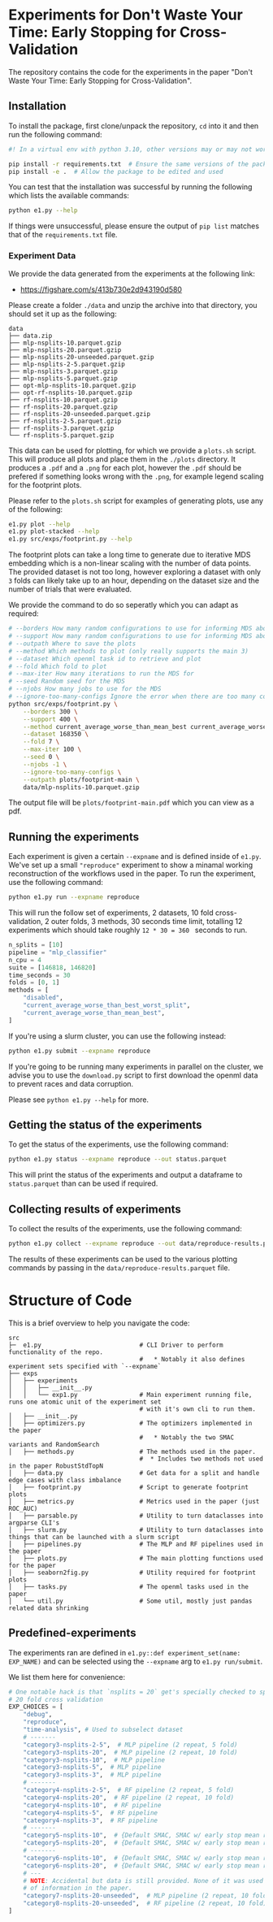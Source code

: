 # Experiments for Don't Waste Your Time: Early Stopping for Cross-Validation
The repository contains the code for the experiments in the paper
"Don't Waste Your Time: Early Stopping for Cross-Validation".


## Installation
To install the package, first clone/unpack the repository, `cd` into it and
then run the following command:
```bash
#! In a virtual env with python 3.10, other versions may or may not work.

pip install -r requirements.txt  # Ensure the same versions of the packages
pip install -e .  # Allow the package to be edited and used
```

You can test that the installation was successful by running the following
which lists the available commands:
```bash
python e1.py --help
```

If things were unsuccessful, please ensure the output of `pip list` matches that
of the `requirements.txt` file.

### Experiment Data
We provide the data generated from the experiments at the following link:
* https://figshare.com/s/413b730e2d943190d580

Please create a folder `./data` and unzip the archive into that directory, you should set it up as the following:
```
data
├── data.zip
├── mlp-nsplits-10.parquet.gzip
├── mlp-nsplits-20.parquet.gzip
├── mlp-nsplits-20-unseeded.parquet.gzip
├── mlp-nsplits-2-5.parquet.gzip
├── mlp-nsplits-3.parquet.gzip
├── mlp-nsplits-5.parquet.gzip
├── opt-mlp-nsplits-10.parquet.gzip
├── opt-rf-nsplits-10.parquet.gzip
├── rf-nsplits-10.parquet.gzip
├── rf-nsplits-20.parquet.gzip
├── rf-nsplits-20-unseeded.parquet.gzip
├── rf-nsplits-2-5.parquet.gzip
├── rf-nsplits-3.parquet.gzip
└── rf-nsplits-5.parquet.gzip
```

This data can be used for plotting, for which we provide a `plots.sh` script.
This will produce all plots and place them in the `./plots` directory.
It produces a `.pdf` and a `.png` for each plot, however the `.pdf` should be prefered if
something looks wrong with the `.png`, for example legend scaling for the footprint plots.

Please refer to the `plots.sh` script for examples of generating plots, use any of the following:
```bash
e1.py plot --help
e1.py plot-stacked --help
e1.py src/exps/footprint.py --help
```

The footprint plots can take a long time to generate due to iterative MDS embedding which
is a non-linear scaling with the number of data points.
The provided dataset is not too long, however exploring a dataset with only `3` folds can likely take
up to an hour, depending on the dataset size and the number of trials that were evaluated.

We provide the command to do so seperatly which you can adapt as required:
```bash
# --borders How many random configurations to use for informing MDS about the borders of the space
# --support How many random configurations to use for informing MDS about random locations in the space
# --outpath Where to save the plots
# --method Which methods to plot (only really supports the main 3)
# --dataset Which openml task id to retrieve and plot
# --fold Which fold to plot
# --max-iter How many iterations to run the MDS for
# --seed Random seed for the MDS
# --njobs How many jobs to use for the MDS
# --ignore-too-many-configs Ignore the error when there are too many configurations (i.e. you acknowledge it takes time)
python src/exps/footprint.py \
    --borders 300 \
    --support 400 \
    --method current_average_worse_than_mean_best current_average_worse_than_best_worst_split \
    --dataset 168350 \
    --fold 7 \
    --max-iter 100 \
    --seed 0 \
    --njobs -1 \
    --ignore-too-many-configs \
    --outpath plots/footprint-main \
    data/mlp-nsplits-10.parquet.gzip
```

The output file will be `plots/footprint-main.pdf` which you can view as a pdf.

## Running the experiments
Each experiment is given a certain `--expname` and is defined inside of `e1.py`.
We've set up a small `"reproduce"` experiment to show a minamal working reconstruction
of the workflows used in the paper. To run the experiment, use the following command:
```bash
python e1.py run --expname reproduce
```

This will run the follow set of experiments, 2 datasets, 10 fold cross-validation,
2 outer folds, 3 methods, 30 seconds time limit, totalling 12 experiments which
should take roughly `12 * 30 = 360 ` seconds to run.
```python
n_splits = [10]
pipeline = "mlp_classifier"
n_cpu = 4
suite = [146818, 146820]
time_seconds = 30
folds = [0, 1]
methods = [
    "disabled",
    "current_average_worse_than_best_worst_split",
    "current_average_worse_than_mean_best",
]
```

If you're using a slurm cluster, you can use the following instead:
```bash
python e1.py submit --expname reproduce
```

If you're going to be running many experiments in parallel on the cluster, we advise
you to use the `download.py` script to first download the openml data to prevent races and
data corruption.

Please see `python e1.py --help` for more.

## Getting the status of the experiments
To get the status of the experiments, use the following command:
```bash
python e1.py status --expname reproduce --out status.parquet
```

This will print the status of the experiments and output a dataframe to `status.parquet`
than can be used if required.

## Collecting results of experiments
To collect the results of the experiments, use the following command:
```bash
python e1.py collect --expname reproduce --out data/reproduce-results.parquet
```

The results of these experiments can be used to the various plotting commands by
passing in the `data/reproduce-results.parquet` file.

# Structure of Code
This is a brief overview to help you navigate the code:
```
src
├─  e1.py                           # CLI Driver to perform functionality of the repo.
                                    #   * Notably it also defines experiment sets specified with `--expname`
├── exps
│   ├── experiments
│   │   ├── __init__.py
│   │   └── exp1.py                 # Main experiment running file, runs one atomic unit of the experiment set
                                    # with it's own cli to run them.
│   ├── __init__.py
│   ├── optimizers.py               # The optimizers implemented in the paper
                                    #   * Notably the two SMAC variants and RandomSearch
│   ├── methods.py                  # The methods used in the paper.
                                    #  * Includes two methods not used in the paper RobustStdTopN
│   ├── data.py                     # Get data for a split and handle edge cases with class imbalance
│   ├── footprint.py                # Script to generate footprint plots
│   ├── metrics.py                  # Metrics used in the paper (just ROC_AUC)
│   ├── parsable.py                 # Utility to turn dataclasses into argparse CLI's
│   ├── slurm.py                    # Utility to turn dataclasses into things that can be launched with a slurm script
│   ├── pipelines.py                # The MLP and RF pipelines used in the paper
│   ├── plots.py                    # The main plotting functions used for the paper
│   ├── seaborn2fig.py              # Utility required for footprint plots
│   ├── tasks.py                    # The openml tasks used in the paper
│   └── util.py                     # Some util, mostly just pandas related data shrinking
```

## Predefined-experiments
The experiments ran are defined in `e1.py::def experiment_set(name: EXP_NAME)` and can be selected
using the `--expname` arg to `e1.py run/submit`.

We list them here for convenience:
```python
# One notable hack is that `nsplits = 20` get's specially checked to specify 2 repeat, 10 fold and NOT
# 20 fold cross validation
EXP_CHOICES = [
    "debug",
    "reproduce",
    "time-analysis", # Used to subselect dataset
    # -------
    "category3-nsplits-2-5",  # MLP pipeline (2 repeat, 5 fold)
    "category3-nsplits-20",  # MLP pipeline (2 repeat, 10 fold)
    "category3-nsplits-10",  # MLP pipeline
    "category3-nsplits-5",  # MLP pipeline
    "category3-nsplits-3",  # MLP pipeline
    # -------
    "category4-nsplits-2-5",  # RF pipeline (2 repeat, 5 fold)
    "category4-nsplits-20",  # RF pipeline (2 repeat, 10 fold)
    "category4-nsplits-10",  # RF pipeline
    "category4-nsplits-5",  # RF pipeline
    "category4-nsplits-3",  # RF pipeline
    # -------
    "category5-nsplits-10",  # {Default SMAC, SMAC w/ early stop mean report} MLP
    "category5-nsplits-20",  # {Default SMAC, SMAC w/ early stop mean report} MLP
    # -------
    "category6-nsplits-10",  # {Default SMAC, SMAC w/ early stop mean report} RF
    "category6-nsplits-20",  # {Default SMAC, SMAC w/ early stop mean report} RF
    # ---
    # NOTE: Accidental but data is still provided. None of it was used in plotting or reporting
    # of information in the paper.
    "category7-nsplits-20-unseeded",  # MLP pipeline (2 repeat, 10 fold) (unseeded inner)
    "category8-nsplits-20-unseeded",  # RF pipeline (2 repeat, 10 fold) (unseeded inner)
]
```
